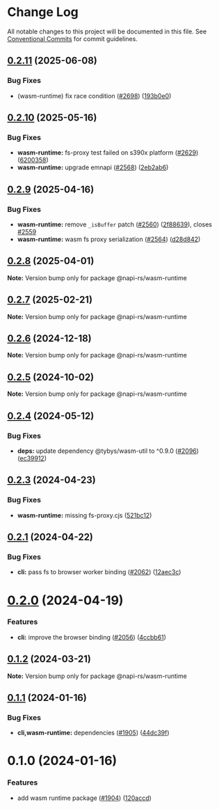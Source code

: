 # Change Log

All notable changes to this project will be documented in this file.
See [Conventional Commits](https://conventionalcommits.org) for commit guidelines.

## [0.2.11](https://github.com/napi-rs/napi-rs/compare/@napi-rs/wasm-runtime@0.2.10...@napi-rs/wasm-runtime@0.2.11) (2025-06-08)

### Bug Fixes

- (wasm-runtime) fix race condition ([#2698](https://github.com/napi-rs/napi-rs/issues/2698)) ([193b0e0](https://github.com/napi-rs/napi-rs/commit/193b0e00439b123e7404f1326253138963deb7be))

## [0.2.10](https://github.com/napi-rs/napi-rs/compare/@napi-rs/wasm-runtime@0.2.9...@napi-rs/wasm-runtime@0.2.10) (2025-05-16)

### Bug Fixes

- **wasm-runtime:** fs-proxy test failed on s390x platform ([#2629](https://github.com/napi-rs/napi-rs/issues/2629)) ([6200358](https://github.com/napi-rs/napi-rs/commit/620035804b71de091e8879a81b35d7e459a0e0dd))
- **wasm-runtime:** upgrade emnapi ([#2568](https://github.com/napi-rs/napi-rs/issues/2568)) ([2eb2ab6](https://github.com/napi-rs/napi-rs/commit/2eb2ab619f9fb924453e21d2198fe67ea21b9680))

## [0.2.9](https://github.com/napi-rs/napi-rs/compare/@napi-rs/wasm-runtime@0.2.8...@napi-rs/wasm-runtime@0.2.9) (2025-04-16)

### Bug Fixes

- **wasm-runtime:** remove `_isBuffer` patch ([#2560](https://github.com/napi-rs/napi-rs/issues/2560)) ([2f88639](https://github.com/napi-rs/napi-rs/commit/2f88639191bea91dbf1f23b8a252a5111651be58)), closes [#2559](https://github.com/napi-rs/napi-rs/issues/2559)
- **wasm-runtime:** wasm fs proxy serialization ([#2564](https://github.com/napi-rs/napi-rs/issues/2564)) ([d28d842](https://github.com/napi-rs/napi-rs/commit/d28d8420d348e47829ed622e807f5cb3e56a8a2a))

## [0.2.8](https://github.com/napi-rs/napi-rs/compare/@napi-rs/wasm-runtime@0.2.7...@napi-rs/wasm-runtime@0.2.8) (2025-04-01)

**Note:** Version bump only for package @napi-rs/wasm-runtime

## [0.2.7](https://github.com/napi-rs/napi-rs/compare/@napi-rs/wasm-runtime@0.2.6...@napi-rs/wasm-runtime@0.2.7) (2025-02-21)

**Note:** Version bump only for package @napi-rs/wasm-runtime

## [0.2.6](https://github.com/napi-rs/napi-rs/compare/@napi-rs/wasm-runtime@0.2.5...@napi-rs/wasm-runtime@0.2.6) (2024-12-18)

**Note:** Version bump only for package @napi-rs/wasm-runtime

## [0.2.5](https://github.com/napi-rs/napi-rs/compare/@napi-rs/wasm-runtime@0.2.4...@napi-rs/wasm-runtime@0.2.5) (2024-10-02)

**Note:** Version bump only for package @napi-rs/wasm-runtime

## [0.2.4](https://github.com/napi-rs/napi-rs/compare/@napi-rs/wasm-runtime@0.2.3...@napi-rs/wasm-runtime@0.2.4) (2024-05-12)

### Bug Fixes

- **deps:** update dependency @tybys/wasm-util to ^0.9.0 ([#2096](https://github.com/napi-rs/napi-rs/issues/2096)) ([ec39912](https://github.com/napi-rs/napi-rs/commit/ec3991252710870c621edb4825bd4bf076ad45b0))

## [0.2.3](https://github.com/napi-rs/napi-rs/compare/@napi-rs/wasm-runtime@0.2.2...@napi-rs/wasm-runtime@0.2.3) (2024-04-23)

### Bug Fixes

- **wasm-runtime:** missing fs-proxy.cjs ([521bc12](https://github.com/napi-rs/napi-rs/commit/521bc12e43aa718a66fdab3c9b8045a118e073d5))

## [0.2.1](https://github.com/napi-rs/napi-rs/compare/@napi-rs/wasm-runtime@0.2.0...@napi-rs/wasm-runtime@0.2.1) (2024-04-22)

### Bug Fixes

- **cli:** pass fs to browser worker binding ([#2062](https://github.com/napi-rs/napi-rs/issues/2062)) ([12aec3c](https://github.com/napi-rs/napi-rs/commit/12aec3c1354d3b2c722787de38325477c750e988))

# [0.2.0](https://github.com/napi-rs/napi-rs/compare/@napi-rs/wasm-runtime@0.1.2...@napi-rs/wasm-runtime@0.2.0) (2024-04-19)

### Features

- **cli:** improve the browser binding ([#2056](https://github.com/napi-rs/napi-rs/issues/2056)) ([4ccbb61](https://github.com/napi-rs/napi-rs/commit/4ccbb6117943d5aa06f985eced1555ecf4c6fb05))

## [0.1.2](https://github.com/napi-rs/napi-rs/compare/@napi-rs/wasm-runtime@0.1.1...@napi-rs/wasm-runtime@0.1.2) (2024-03-21)

**Note:** Version bump only for package @napi-rs/wasm-runtime

## [0.1.1](https://github.com/napi-rs/napi-rs/compare/@napi-rs/wasm-runtime@0.1.0...@napi-rs/wasm-runtime@0.1.1) (2024-01-16)

### Bug Fixes

- **cli,wasm-runtime:** dependencies ([#1905](https://github.com/napi-rs/napi-rs/issues/1905)) ([44dc39f](https://github.com/napi-rs/napi-rs/commit/44dc39f1f0d073f8a768e84c8d5aa4783d90b247))

# 0.1.0 (2024-01-16)

### Features

- add wasm runtime package ([#1904](https://github.com/napi-rs/napi-rs/issues/1904)) ([120accd](https://github.com/napi-rs/napi-rs/commit/120accd965f03e1de89d0d9a2fba69b97d70b95c))
